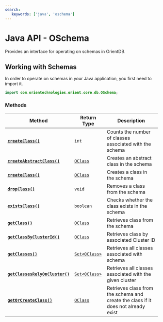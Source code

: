 ```yaml
---
search:
   keywords: ['java', 'oschema']
---
```


# Java API - OSchema

Provides an interface for operating on schemas in OrientDB.

## Working with Schemas

In order to operate on schemas in your Java application, you first need to import it.

```java
import com.orientechnologies.orient.core.db.OSchema;
```

### Methods

| Method | Return Type | Description |
|---|---|---|
| [**`createClass()`**](OSchema/createClass.md) | `int` | Counts the number of classes associated with the schema |
| [**`createAbstractClass()`**](OSchema/createAbstractClass.md) | [`OClass`](OClass.md) | Creates an abstract class in the schema |
| [**`createClass()`**](OSchema/createClass.md) | [`OClass`](OClass.md) | Creates a class in the schema |
| [**`dropClass()`**](OSchema/dropClass.md) | `void` | Removes a class from the schema |
| [**`existsClass()`**](OSchema/existsClass.md) | `boolean` | Checks whether the class exists in the schema |
| [**`getClass()`**](OSchema/getClass.md) | [`OClass`](OClass.md) | Retrieves class from the schema |
| [**`getClassByClusterId()`**](OSchema/getClassByClusterId.md) | [`OClass`](OClass.md) | Retrieves class by associated Cluster ID |
| [**`getClasses()`**](OSchema/getClasses.md) | [`Set<OClass>`](OClass.md) | Retrieves all classes associated with schema |
| [**`getClassesRelyOnCluster()`**](OSchema/getClassesRelyOnCluster.md) | [`Set<OClass>`](OClass.md) | Retrieves all classes associated with the given cluster |
| [**`getOrCreateClass()`**](OSchema/getOrCreateClass.md) | [`OClass`](OClass.md) | Retrieves class from the schema and create the class if it does not already exist |


